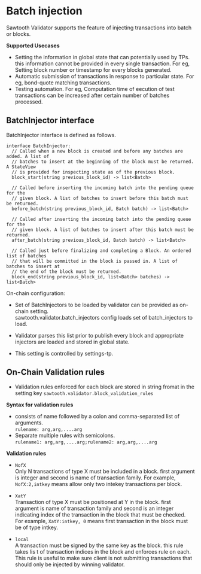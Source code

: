 # Batch injection

Sawtooth Validator supports the feature of injecting transactions into batch or blocks.

**Supported Usecases**
- Setting the information in global state that can potentially used by TPs. this information cannot be provided in every single transaction. 
For eg, Setting block number or timestamp for every blocks generated.
- Automatic submission of transactions in response to particular state. 
For eg, bond-quote matching transactions.
- Testing automation. For eg, Computation time of eecution of test transactions can be increased after certain number of batches processed.

## BatchInjector interface
BatchInjector interface is defined as follows.

```
interface BatchInjector:
  // Called when a new block is created and before any batches are added. A list of
  // batches to insert at the beginning of the block must be returned. A StateView
  // is provided for inspecting state as of the previous block.
  block_start(string previous_block_id) -> list<Batch>

  // Called before inserting the incoming batch into the pending queue for the
  // given block. A list of batches to insert before this batch must be returned.
  before_batch(string previous_block_id, Batch batch) -> list<Batch>

  // Called after inserting the incoming batch into the pending queue for the
  // given block. A list of batches to insert after this batch must be returned.
  after_batch(string previous_block_id, Batch batch) -> list<Batch>

  // Called just before finalizing and completing a Block. An ordered list of batches
  // that will be committed in the block is passed in. A list of batches to insert at
  // the end of the block must be returned.
  block_end(string previous_block_id, list<Batch> batches) -> list<Batch>
```

On-chain configuration:

- Set of BatchInjectors to be loaded by validator can be provided as on-chain setting.  
sawtooth.validator.batch_injectors config loads set of batch_injectors to load.  
- Validator parses this list prior to publish every block and appropriate injectors are loaded and stored in global state.

- This setting is controlled by settings-tp.

## On-Chain Validation rules

- Validation rules enforced for each block are stored in string fromat in the setting key ```sawtooth.validator.block_validation_rules```  

**Syntax for validation rules**

- consists of name followed by a colon and comma-separated list of arguments.  
```rulename: arg,arg,....arg```
- Separate multiple rules with semicolons.  
```rulename1: arg,arg,....arg;rulename2: arg,arg,....arg```

**Validation rules**

- ```NofX```  
Only N transactions of type X must be included in a block. first argument is integer and second is name of transaction family. 
For example, ```NofX:2,intkey``` means allow only two intekey transactions per block.

- ```XatY```  
Transaction of type X must be positioned at Y in the block. first argument is name of transaction family and second is an integer indicating index of the transaction in the block that must be checked. 
For example, ```XatY:intkey, 0``` means first transaction in the block must be of type intkey.

- ```local```  
A transaction must be signed by the same key as the block. this rule takes lis t of transaction indices in the block and enforces rule on each. This rule is useful to make sure client is not submitting transactions that should only be injected by winning validator.

